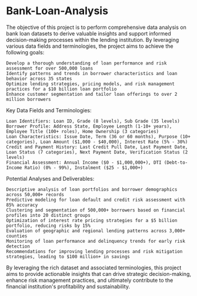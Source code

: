 # Bank-Loan-Analysis

The objective of this project is to perform comprehensive data analysis on bank loan datasets to derive valuable insights and support informed decision-making processes within the lending institution. By leveraging various data fields and terminologies, the project aims to achieve the following goals:

    Develop a thorough understanding of loan performance and risk assessment for over 500,000 loans
    Identify patterns and trends in borrower characteristics and loan behavior across 35 states
    Optimize lending strategies, pricing models, and risk management practices for a $10 billion loan portfolio
    Enhance customer segmentation and tailor loan offerings to over 2 million borrowers

Key Data Fields and Terminologies:

    Loan Identifiers: Loan ID, Grade (8 levels), Sub Grade (35 levels)
    Borrower Profile: Address State, Employee Length (1-10+ years), Employee Title (100+ roles), Home Ownership (3 categories)
    Loan Characteristics: Issue Date, Term (36 or 60 months), Purpose (10+ categories), Loan Amount ($1,000 - $40,000), Interest Rate (5% - 30%)
    Credit and Payment History: Last Credit Pull Date, Last Payment Date, Loan Status (7 categories), Next Payment Date, Verification Status (2 levels)
    Financial Assessment: Annual Income ($0 - $1,000,000+), DTI (Debt-to-Income Ratio) (0% - 99%), Instalment ($25 - $1,000+)

Potential Analyses and Deliverables:

    Descriptive analysis of loan portfolios and borrower demographics across 50,000+ records
    Predictive modeling for loan default and credit risk assessment with 85% accuracy
    Clustering and segmentation of 500,000+ borrowers based on financial profiles into 20 distinct groups
    Optimization of interest rate pricing strategies for a $5 billion portfolio, reducing risks by 15%
    Evaluation of geographic and regional lending patterns across 3,000+ counties
    Monitoring of loan performance and delinquency trends for early risk detection
    Recommendations for improving lending processes and risk mitigation strategies, leading to $100 million+ in savings

By leveraging the rich dataset and associated terminologies, this project aims to provide actionable insights that can drive strategic decision-making, enhance risk management practices, and ultimately contribute to the financial institution's profitability and sustainability.

